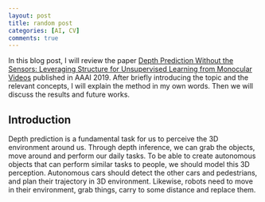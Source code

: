 ```yaml
---
layout: post
title: random post
categories: [AI, CV]
comments: true
---
```


In this blog post, I will review the paper [Depth Prediction Without the Sensors: Leveraging Structure for Unsupervised Learning from Monocular Videos](https://arxiv.org/abs/1811.06152) published in AAAI 2019. After briefly introducing the topic and the relevant concepts, I will explain the method in my own words. Then we will discuss the results and future works. 

## Introduction

Depth prediction is a fundamental task for us to perceive the 3D environment around us. Through depth inference, we can grab the objects, move around and perform our daily tasks. To be able to create autonomous objects that can perform similar tasks to people, we should model this 3D perception. Autonomous cars should detect the other cars and pedestrians, and plan their trajectory in 3D environment. Likewise, robots need to move in their environment, grab things, carry to some distance and replace them. 